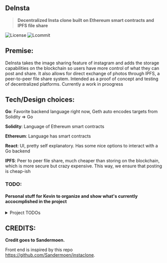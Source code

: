 ## **DeInsta**
> **Decentralized Insta clone built on Ethereum smart contracts and IPFS file share**


![License](https://img.shields.io/github/license/kevinfjiang/DeInsta.svg) ![Lcommit](https://img.shields.io/github/last-commit/kevinfjiang/DeInsta)


## **Premise:**
DeInsta takes the image sharing feature of instagram and adds the storage capabilities on the blockchain so users have more control of what they can post and share. It also allows for direct exchange of photos through IPFS, a peer-to-peer file share system. Intended as a proof of concept and testing of decentralized platforms. Currently a work in proogress
  


## **Tech/Design choices:**

**Go**: Favorite backend language right now, Geth auto encodes targets from Solidity => Go

**Solidity**: Language of Ethereum smart contracts

**Ethereum**: Language has smart contracts

**React**: UI, pretty self explanatory. Has some nice options to interact with a Go backend

**IPFS**: Peer to peer file share, much cheaper than storing on the blockchain, which is more secure but crazy expensive. This way, we ensure that posting is cheap-ish


### **TODO:**
#### Personal stuff for Kevin to organize and show what's currently accocmplished in the project
<details>
<summary>Project TODOs</summary>
<br>

**Blockchain/DB**
- [x] Write Contract Solidity code
- [x] Enable deletes and write the registry
- [x] Enable votes, posts, comments
- [x] Finish writing Solidity code
- [ ] Expand character limit, consider allowing html


**Backend**
- [x] Create bindings for Solidity to Go with Geth
- [x] Enable the blockchain to emit events
- [ ] Develop the backend for the interactions between posts
- [ ] Develop the algorithm for top active posts


**Frontend**
- [ ] Develop front end that is passable
- [ ] Choose a frontend from existing builds and modify the API to be workable with golang
</details>

## **CREDITS:**
**Credit goes to Sandermoen.**


Front end is inspired by this repo https://github.com/Sandermoen/instaclone.
